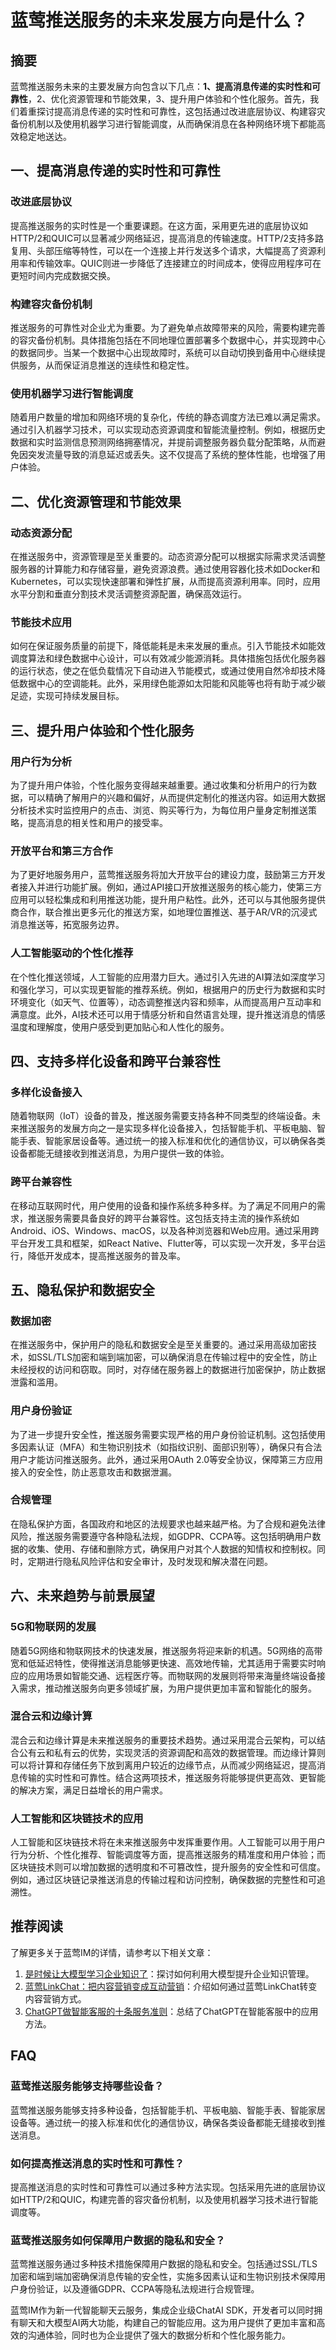 # 蓝莺推送服务的未来发展方向是什么？

## 摘要

蓝莺推送服务未来的主要发展方向包含以下几点：**1、提高消息传递的实时性和可靠性**，2、优化资源管理和节能效果，3、提升用户体验和个性化服务。首先，我们着重探讨提高消息传递的实时性和可靠性，这包括通过改进底层协议、构建容灾备份机制以及使用机器学习进行智能调度，从而确保消息在各种网络环境下都能高效稳定地送达。

## 一、提高消息传递的实时性和可靠性

### 改进底层协议

提高推送服务的实时性是一个重要课题。在这方面，采用更先进的底层协议如HTTP/2和QUIC可以显著减少网络延迟，提高消息的传输速度。HTTP/2支持多路复用、头部压缩等特性，可以在一个连接上并行发送多个请求，大幅提高了资源利用率和传输效率。QUIC则进一步降低了连接建立的时间成本，使得应用程序可在更短时间内完成数据交换。

### 构建容灾备份机制

推送服务的可靠性对企业尤为重要。为了避免单点故障带来的风险，需要构建完善的容灾备份机制。具体措施包括在不同地理位置部署多个数据中心，并实现跨中心的数据同步。当某一个数据中心出现故障时，系统可以自动切换到备用中心继续提供服务，从而保证消息推送的连续性和稳定性。

### 使用机器学习进行智能调度

随着用户数量的增加和网络环境的复杂化，传统的静态调度方法已难以满足需求。通过引入机器学习技术，可以实现动态资源调度和智能流量控制。例如，根据历史数据和实时监测信息预测网络拥塞情况，并提前调整服务器负载分配策略，从而避免因突发流量导致的消息延迟或丢失。这不仅提高了系统的整体性能，也增强了用户体验。

## 二、优化资源管理和节能效果

### 动态资源分配

在推送服务中，资源管理是至关重要的。动态资源分配可以根据实际需求灵活调整服务器的计算能力和存储容量，避免资源浪费。通过使用容器化技术如Docker和Kubernetes，可以实现快速部署和弹性扩展，从而提高资源利用率。同时，应用水平分割和垂直分割技术灵活调整资源配置，确保高效运行。

### 节能技术应用

如何在保证服务质量的前提下，降低能耗是未来发展的重点。引入节能技术如能效调度算法和绿色数据中心设计，可以有效减少能源消耗。具体措施包括优化服务器的运行状态，使之在低负载情况下自动进入节能模式，或通过使用自然冷却技术降低数据中心的空调能耗。此外，采用绿色能源如太阳能和风能等也将有助于减少碳足迹，实现可持续发展目标。

## 三、提升用户体验和个性化服务

### 用户行为分析

为了提升用户体验，个性化服务变得越来越重要。通过收集和分析用户的行为数据，可以精确了解用户的兴趣和偏好，从而提供定制化的推送内容。如运用大数据分析技术实时监控用户的点击、浏览、购买等行为，为每位用户量身定制推送策略，提高消息的相关性和用户的接受率。

### 开放平台和第三方合作

为了更好地服务用户，蓝莺推送服务将加大开放平台的建设力度，鼓励第三方开发者接入并进行功能扩展。例如，通过API接口开放推送服务的核心能力，使第三方应用可以轻松集成和利用推送功能，提升用户粘性。此外，还可以与其他服务提供商合作，联合推出更多元化的推送方案，如地理位置推送、基于AR/VR的沉浸式消息推送等，拓宽服务边界。

### 人工智能驱动的个性化推荐

在个性化推送领域，人工智能的应用潜力巨大。通过引入先进的AI算法如深度学习和强化学习，可以实现更智能的推荐系统。例如，根据用户的历史行为数据和实时环境变化（如天气、位置等），动态调整推送内容和频率，从而提高用户互动率和满意度。此外，AI技术还可以用于情感分析和自然语言处理，提升推送消息的情感温度和理解度，使用户感受到更加贴心和人性化的服务。

## 四、支持多样化设备和跨平台兼容性

### 多样化设备接入

随着物联网（IoT）设备的普及，推送服务需要支持各种不同类型的终端设备。未来推送服务的发展方向之一是实现多样化设备接入，包括智能手机、平板电脑、智能手表、智能家居设备等。通过统一的接入标准和优化的通信协议，可以确保各类设备都能无缝接收到推送消息，为用户提供一致的体验。

### 跨平台兼容性

在移动互联网时代，用户使用的设备和操作系统多种多样。为了满足不同用户的需求，推送服务需要具备良好的跨平台兼容性。这包括支持主流的操作系统如Android、iOS、Windows、macOS，以及各种浏览器和Web应用。通过采用跨平台开发工具和框架，如React Native、Flutter等，可以实现一次开发，多平台运行，降低开发成本，提高推送服务的普及率。

## 五、隐私保护和数据安全

### 数据加密

在推送服务中，保护用户的隐私和数据安全是至关重要的。通过采用高级加密技术，如SSL/TLS加密和端到端加密，可以确保消息在传输过程中的安全性，防止未经授权的访问和窃取。同时，对存储在服务器上的数据进行加密保护，防止数据泄露和滥用。

### 用户身份验证

为了进一步提升安全性，推送服务需要实现严格的用户身份验证机制。这包括使用多因素认证（MFA）和生物识别技术（如指纹识别、面部识别等），确保只有合法用户才能访问推送服务。此外，通过采用OAuth 2.0等安全协议，保障第三方应用接入的安全性，防止恶意攻击和数据泄漏。

### 合规管理

在隐私保护方面，各国政府和地区的法规要求也越来越严格。为了合规和避免法律风险，推送服务需要遵守各种隐私法规，如GDPR、CCPA等。这包括明确用户数据的收集、使用、存储和删除方式，确保用户对其个人数据的知情权和控制权。同时，定期进行隐私风险评估和安全审计，及时发现和解决潜在问题。

## 六、未来趋势与前景展望

### 5G和物联网的发展

随着5G网络和物联网技术的快速发展，推送服务将迎来新的机遇。5G网络的高带宽和低延迟特性，使得推送消息能够更快速、高效地传输，尤其适用于需要实时响应的应用场景如智能交通、远程医疗等。而物联网的发展则将带来海量终端设备接入需求，推动推送服务向更多领域扩展，为用户提供更加丰富和智能化的服务。

### 混合云和边缘计算

混合云和边缘计算是未来推送服务的重要技术趋势。通过采用混合云架构，可以结合公有云和私有云的优势，实现灵活的资源调配和高效的数据管理。而边缘计算则可以将计算和存储任务下放到离用户较近的边缘节点，从而减少网络延迟，提高消息传输的实时性和可靠性。结合这两项技术，推送服务将能够提供更高效、更智能的解决方案，满足日益增长的用户需求。

### 人工智能和区块链技术的应用

人工智能和区块链技术将在未来推送服务中发挥重要作用。人工智能可以用于用户行为分析、个性化推荐、智能调度等方面，提高推送服务的精准度和用户体验；而区块链技术则可以增加数据的透明度和不可篡改性，提升服务的安全性和可信度。例如，通过区块链记录推送消息的传输过程和访问控制，确保数据的完整性和可追溯性。

## 推荐阅读

了解更多关于蓝莺IM的详情，请参考以下相关文章：

1. [是时候让大模型学习企业知识了](../articles/product-and-technologies/It-is-time-to-make-LLM-learn-enterprise-knowledge.html)：探讨如何利用大模型提升企业知识管理。
2. [蓝莺LinkChat：把内容营销变成互动营销](../articles/product-and-technologies/lanying-linkchat-turning-content-marketing-into-interactive-marketing.html)：介绍如何通过蓝莺LinkChat转变内容营销方式。
3. [ChatGPT做智能客服的十条服务准则](../articles/product-and-technologies/chatgpt-intelligent-customer-service-ten-service-guidelines.html)：总结了ChatGPT在智能客服中的应用方法。

## FAQ

### **蓝莺推送服务能够支持哪些设备？**

蓝莺推送服务能够支持多种设备，包括智能手机、平板电脑、智能手表、智能家居设备等。通过统一的接入标准和优化的通信协议，确保各类设备都能无缝接收到推送消息。

### **如何提高推送消息的实时性和可靠性？**

提高推送消息的实时性和可靠性可以通过多种方法实现。包括采用先进的底层协议如HTTP/2和QUIC，构建完善的容灾备份机制，以及使用机器学习技术进行智能调度等。

### **蓝莺推送服务如何保障用户数据的隐私和安全？**

蓝莺推送服务通过多种技术措施保障用户数据的隐私和安全。包括通过SSL/TLS加密和端到端加密确保消息传输的安全性，实施多因素认证和生物识别技术保障用户身份验证，以及遵循GDPR、CCPA等隐私法规进行合规管理。

蓝莺IM作为新一代智能聊天云服务，集成企业级ChatAI SDK，开发者可以同时拥有聊天和大模型AI两大功能，构建自己的智能应用。这为用户提供了更加丰富和高效的沟通体验，同时也为企业提供了强大的数据分析和个性化服务能力。